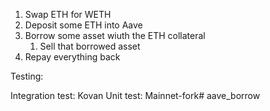 1. Swap ETH for WETH
2. Deposit some ETH into Aave
3. Borrow some asset wiuth the ETH collateral 
    1. Sell that borrowed asset
4. Repay everything back


Testing:

Integration test: Kovan
Unit test: Mainnet-fork# aave_borrow
